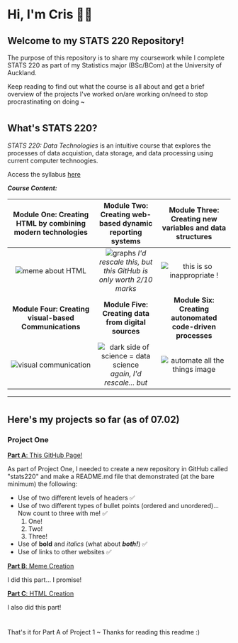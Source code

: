 <!-- Introduction -->
# Hi, I'm Cris 👋🏽 
## Welcome to my STATS 220 Repository!

The purpose of this repository is to share my coursework while I complete STATS 220 as part of my Statistics major (BSc/BCom) at the University of Auckland. 

Keep reading to find out what the course is all about and get a brief overview of the projects I've worked on/are working on/need to stop procrastinating on doing ~

#
<!-- STATS 220 Outline -->
## What's STATS 220?
*STATS 220: Data Technologies* is an intuitive course that explores the processes of data acquistion, data storage, and data processing using current computer technoogies.

Access the syllabus [here](https://courseoutline.auckland.ac.nz/dco/course/STATS/220/1243)

***Course Content:***

Module One: Creating HTML by combining modern technologies | Module Two: Creating web-based dynamic reporting systems  | Module Three: Creating new variables and data structures
:---:         | :---:         | :---:
![meme about HTML](https://img.devrant.com/devrant/rant/r_2230211_6Gs9g.jpg)     | ![graphs](https://www.springboard.com/blog/wp-content/uploads/2020/10/dataset-analysis.png) *I'd rescale this, but this GitHub is only worth 2/10 marks*   | ![this is so inappropriate !](https://i.redd.it/2npc5wdlyu771.jpg) |
**Module Four: Creating visual-based Communications** | **Module Five: Creating data from digital sources** | **Module Six: Creating autonomated code-driven processes**
![visual communication](https://i.pinimg.com/474x/e8/dd/01/e8dd01b8b0fd71ab5ff1d3547a8cc20d.jpg)     | ![dark side of science = data science](https://interviewquery-cms-images.s3-us-west-1.amazonaws.com/ed289b54-6dc8-475c-a15c-3697f9cb4702.jpg) *again, I'd rescale... but*     | ![automate all the things image](https://www.kitchensoap.com/wp-content/uploads/2012/07/automate_all_the_things.jpeg)
---

#
<!-- Projects -->
## Here's my projects so far (as of 07.02)

### Project One
<ins> **Part A**: This GitHub Page! </ins>

As part of Project One, I needed to create a new repository in GitHub called "stats220" and make a README.md file that demonstrated (at the bare minimum) the following:
* Use of two different levels of headers ✅
* Use of two different types of bullet points (ordered and unordered)... Now count to three with me! ✅
  1. One!
  2. Two!
  3. Three!
* Use of **bold** and *italics* (what about ***both!***) ✅
* Use of links to other websites ✅


<ins> **Part B**: Meme Creation </ins>

I did this part... I promise! 

<ins> **Part C**: HTML Creation </ins>

I also did this part!

#

That's it for Part A of Project 1 ~
Thanks for reading this readme :)

